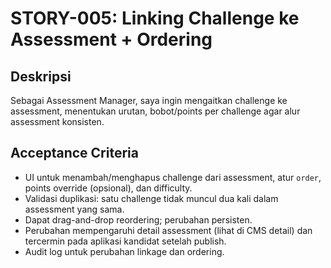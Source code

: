 # STORY-005: Linking Challenge ke Assessment + Ordering

## Deskripsi
Sebagai Assessment Manager, saya ingin mengaitkan challenge ke assessment, menentukan urutan, bobot/points per challenge agar alur assessment konsisten.

## Acceptance Criteria
- UI untuk menambah/menghapus challenge dari assessment, atur `order`, points override (opsional), dan difficulty.
- Validasi duplikasi: satu challenge tidak muncul dua kali dalam assessment yang sama.
- Dapat drag-and-drop reordering; perubahan persisten.
- Perubahan mempengaruhi detail assessment (lihat di CMS detail) dan tercermin pada aplikasi kandidat setelah publish.
- Audit log untuk perubahan linkage dan ordering.

